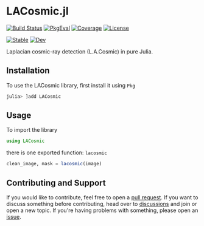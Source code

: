 # LACosmic.jl

[![Build Status](https://github.com/JuliaAstro/LACosmic.jl/workflows/CI/badge.svg?branch=main)](https://github.com/JuliaAstro/LACosmic.jl/actions)
[![PkgEval](https://juliaci.github.io/NanosoldierReports/pkgeval_badges/L/LACosmic.svg)](https://juliaci.github.io/NanosoldierReports/pkgeval_badges/report.html)
[![Coverage](https://codecov.io/gh/JuliaAstro/LACosmic.jl/branch/main/graph/badge.svg)](https://codecov.io/gh/JuliaAstro/LACosmic.jl)
[![License](https://img.shields.io/badge/License-BSD-blue.svg)](https://opensource.org/licenses/BSD-3-Clause)

[![Stable](https://img.shields.io/badge/docs-stable-blue.svg)](https://JuliaAstro.github.io/LACosmic.jl/stable)
[![Dev](https://img.shields.io/badge/docs-dev-blue.svg)](https://JuliaAstro.github.io/LACosmic.jl/dev)

Laplacian cosmic-ray detection (L.A.Cosmic) in pure Julia.

## Installation

To use the LACosmic library, first install it using `Pkg`

```julia
julia> ]add LACosmic
```

## Usage

To import the library

```julia
using LACosmic
```

there is one exported function: `lacosmic`

```julia
clean_image, mask = lacosmic(image)
```

## Contributing and Support

If you would like to contribute, feel free to open a [pull request](https://github.com/JuliaAstro/LACosmic.jl/pulls). If you want to discuss something before contributing, head over to [discussions](https://github.com/JuliaAstro/LACosmic.jl/discussions) and join or open a new topic. If you're having problems with something, please open an [issue](https://github.com/JuliaAstro/LACosmic.jl/issues).
